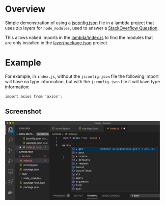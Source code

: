 # Overview

Simple demonstration of using a [jsconfig.json](lambda/jsconfig.json) file in a lambda project that uses zip layers for `node_modules`, used to answer a [StackOverflow Question](https://stackoverflow.com/questions/62645700/running-aws-lambda-with-layers-using-nodejs-in-vscode-on-local-machine).

This allows naked imports in the [lambda/index.js](lambda/index.js) to find the modules that are only installed in the [layer/package.json](layer/package.json) project.

# Example

For example, in `index.js`, without the `jsconfig.json` file the following import will have no type information, but with the `jsconfig.json` file it will have type information:

```
import axios from 'axios';
```

## Screenshot

![](assets/vscode-type-info.png)
